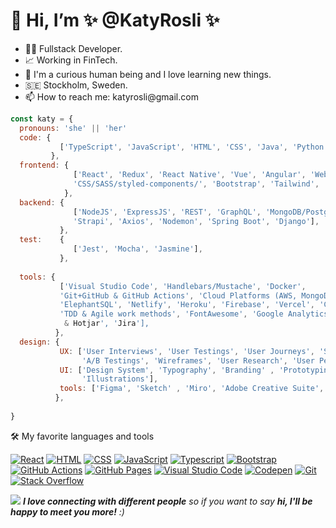 <h1>👋 Hi, I’m  ✨ @KatyRosli ✨ </h1>
<ul>
<li> 👩‍💻 Fullstack Developer. </li>
<li> 📈 Working in FinTech. </li>
<li> 🦾 I'm a curious human being and I love learning new things. </li>
<li> 🇸🇪 Stockholm, Sweden. </li>
<li> 📫 How to reach me: katyrosli@gmail.com </li>
</ul>



```javascript
const katy = {
  pronouns: 'she' || 'her'
  code: {
           ['TypeScript', 'JavaScript', 'HTML', 'CSS', 'Java', 'Python'],
         },
  frontend: {
              ['React', 'Redux', 'React Native', 'Vue', 'Angular', 'Webpack', 'HTML', 'jQuery', 
              'CSS/SASS/styled-components/', 'Bootstrap', 'Tailwind', 'Vuetify'],
            },
  backend: {
              ['NodeJS', 'ExpressJS', 'REST', 'GraphQL', 'MongoDB/PostgreSQL',
              'Strapi', 'Axios', 'Nodemon', 'Spring Boot', 'Django'],
           }, 
  test:    {
              ['Jest', 'Mocha', 'Jasmine'],
           }, 
  
  tools: {
           ['Visual Studio Code', 'Handlebars/Mustache', 'Docker', 
           'Git+GitHub & GitHub Actions', 'Cloud Platforms (AWS, MongoDB Atlas',
           'ElephantSQL', 'Netlify', 'Heroku', 'Firebase', 'Vercel', 'Contentful)', 
           'TDD & Agile work methods', 'FontAwesome', 'Google Analytics & Mixpanel 
            & Hotjar', 'Jira'], 
          },
  design: {
           UX: ['User Interviews', 'User Testings', 'User Journeys', 'Site Maps', 
                'A/B Testings', 'Wireframes', 'User Research', 'User Personas-Jobs To Be Done'],
           UI: ['Design System', 'Typography', 'Branding' , 'Prototyping', 
                'Illustrations'],
           tools: ['Figma', 'Sketch' , 'Miro', 'Adobe Creative Suite', 'Procreate'],
          },
      
}
```



🛠️ My favorite languages and tools

<p>
    <a href="#"><img alt="React" src="https://img.shields.io/badge/React-20232a.svg?logo=react&logoColor=%2361DAFB"></a>
    <a href="#"><img alt="HTML" src="https://img.shields.io/badge/HTML-E34F26.svg?logo=html5&logoColor=white"></a>
    <a href="#"><img alt="CSS" src="https://img.shields.io/badge/CSS-1572B6.svg?logo=css3&logoColor=white"></a>
    <a href="#"><img alt="JavaScript" src="https://img.shields.io/badge/JavaScript-F7DF1E.svg?logo=javascript&logoColor=black"></a>
    <a href="#"><img alt="Typescript" src="https://img.shields.io/badge/Typescript-3178C6.svg?logo=TypeScript&logoColor=white"></a>
    <a href="#"><img alt="Bootstrap" src="https://img.shields.io/badge/Bootstrap-7952B3.svg?logo=bootstrap&logoColor=white"></a>
    <a href="#"><img alt="GitHub Actions" src="https://img.shields.io/badge/GitHub%20Actions-2671E5.svg?logo=github%20actions&logoColor=white"></a>
    <a href="#"><img alt="GitHub Pages" src="https://img.shields.io/badge/GitHub%20Pages-327FC7.svg?logo=github&logoColor=white"></a>
    <a href="#"><img alt="Visual Studio Code" src="https://img.shields.io/badge/Visual%20Studio%20Code-0078d7.svg?logo=visual-studio-code&logoColor=white"></a>
    <a href="#"><img alt="Codepen" src="https://img.shields.io/badge/Codepen-000000.svg?logo=codepen&logoColor=white"></a>
    <a href="#"><img alt="Git" src="https://img.shields.io/badge/Git-F05033.svg?logo=git&logoColor=white"></a>
    <a href="#"><img alt="Stack Overflow" src="https://img.shields.io/badge/-Stack%20Overflow-FE7A16?logo=stack-overflow&logoColor=white"></a>
</p>



<img src="https://media.giphy.com/media/tphDF37cX68Qz97x0S/giphy.gif"> 
<em><b>I love connecting with different people</b> so if you want to say <b>hi, I'll be happy to meet you more!</b> :)</em>
